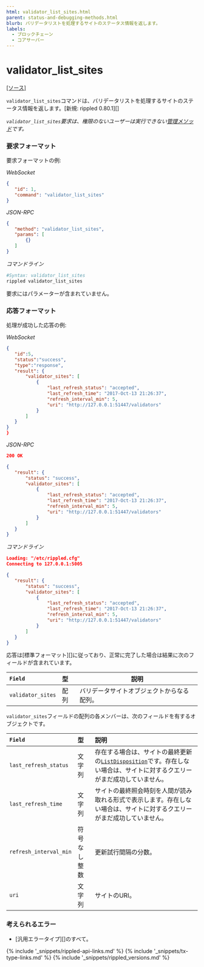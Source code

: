 ```yaml
---
html: validator_list_sites.html
parent: status-and-debugging-methods.html
blurb: バリデータリストを処理するサイトのステータス情報を返します。
labels:
  - ブロックチェーン
  - コアサーバー
---
```

# validator_list_sites
[[ソース]](https://github.com/ripple/rippled/blob/master/src/ripple/rpc/handlers/ValidatorListSites.cpp "Source")

`validator_list_sites`コマンドは、バリデータリストを処理するサイトのステータス情報を返します。[新規: rippled 0.80.1][]

*`validator_list_sites`要求は、権限のないユーザーは実行できない[管理メソッド](admin-api-methods.html)です。*

### 要求フォーマット
要求フォーマットの例:

<!-- MULTICODE_BLOCK_START -->

*WebSocket*

```json
{
   "id": 1,
   "command": "validator_list_sites"
}
```

*JSON-RPC*

```json
{
   "method": "validator_list_sites",
   "params": [
       {}
   ]
}
```

*コマンドライン*

```sh
#Syntax: validator_list_sites
rippled validator_list_sites
```

<!-- MULTICODE_BLOCK_END -->

要求にはパラメーターが含まれていません。

### 応答フォーマット

処理が成功した応答の例:

<!-- MULTICODE_BLOCK_START -->

*WebSocket*

```json
{
   "id":5,
   "status":"success",
   "type":"response",
   "result": {
       "validator_sites": [
           {
               "last_refresh_status": "accepted",
               "last_refresh_time": "2017-Oct-13 21:26:37",
               "refresh_interval_min": 5,
               "uri": "http://127.0.0.1:51447/validators"
           }
       ]
   }
}
}
```

*JSON-RPC*

```json
200 OK

{
   "result": {
       "status": "success",
       "validator_sites": [
           {
               "last_refresh_status": "accepted",
               "last_refresh_time": "2017-Oct-13 21:26:37",
               "refresh_interval_min": 5,
               "uri": "http://127.0.0.1:51447/validators"
           }
       ]
   }
}
```

*コマンドライン*

```json
Loading: "/etc/rippled.cfg"
Connecting to 127.0.0.1:5005

{
   "result": {
       "status": "success",
       "validator_sites": [
           {
               "last_refresh_status": "accepted",
               "last_refresh_time": "2017-Oct-13 21:26:37",
               "refresh_interval_min": 5,
               "uri": "http://127.0.0.1:51447/validators"
           }
       ]
   }
}
```

<!-- MULTICODE_BLOCK_END -->

応答は[標準フォーマット][]に従っており、正常に完了した場合は結果に次のフィールドが含まれています。

| `Field`           | 型  | 説明                      |
|:------------------|:------|----------------------------------|
| `validator_sites` | 配列 | バリデータサイトオブジェクトからなる配列。 |

`validator_sites`フィールドの配列の各メンバーは、次のフィールドを有するオブジェクトです。

| `Field`                | 型             | 説明                     |
|:-----------------------|:-----------------|:--------------------------------|
| `last_refresh_status`  | 文字列           | 存在する場合は、サイトの最終更新の[`ListDisposition`](https://github.com/ripple/rippled/blob/master/src/ripple/app/misc/ValidatorList.h)です。存在しない場合は、サイトに対するクエリーがまだ成功していません。 |
| `last_refresh_time`    | 文字列           | サイトの最終照会時刻を人間が読み取れる形式で表示します。存在しない場合は、サイトに対するクエリーがまだ成功していません。 |
| `refresh_interval_min` | 符号なし整数 | 更新試行間隔の分数。 |
| `uri`                  | 文字列           | サイトのURI。 |

### 考えられるエラー

* [汎用エラータイプ][]のすべて。

<!--{# common link defs #}-->
{% include '_snippets/rippled-api-links.md' %}
{% include '_snippets/tx-type-links.md' %}
{% include '_snippets/rippled_versions.md' %}
